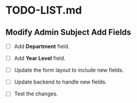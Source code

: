 # TODO-LIST.md

## Modify Admin Subject Add Fields  
- [ ] Add **Department** field.  
- [ ] Add **Year Level** field.  
- [ ] Update the form layout to include new fields.  
- [ ] Update backend to handle new fields.  
- [ ] Test the changes.

